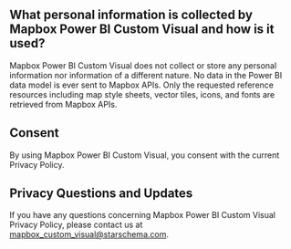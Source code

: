 ## What personal information is collected by Mapbox Power BI Custom Visual and how is it used?

Mapbox Power BI Custom Visual does not collect or store any personal information nor information of a different nature.
No data in the Power BI data model is ever sent to Mapbox APIs. Only the requested reference resources including map style sheets, vector tiles, icons, and fonts are retrieved from Mapbox APIs.

## Consent

By using Mapbox Power BI Custom Visual, you consent with the current Privacy Policy.

## Privacy Questions and Updates

If you have any questions concerning Mapbox Power BI Custom Visual Privacy Policy, please contact us at mapbox_custom_visual@starschema.com.
